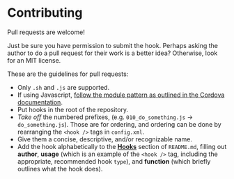 # Contributing

Pull requests are welcome!

Just be sure you have permission to submit the hook. Perhaps asking the author
to do a pull request for their work is a better idea? Otherwise, look for an
MIT license.

These are the guidelines for pull requests:

* Only `.sh` and `.js` are supported.
* If using Javascript, [follow the module pattern as outlined in the Cordova
  documentation](https://cordova.apache.org/docs/en/latest/guide/appdev/hooks/#javascript).
* Put hooks in the root of the repository.
* *Take off* the numbered prefixes, (e.g. `010_do_something.js` ->
  `do_something.js`). Those are for ordering, and ordering can be done by
  rearranging the `<hook />` tags in `config.xml`.
* Give them a concise, descriptive, and/or recognizable name.
* Add the hook alphabetically to the
  [**Hooks**](https://github.com/driftyco/ionic-package-hooks/blob/master/README.md#hooks)
  section of `README.md`, filling out **author**, **usage** (which is an
  example of the `<hook />` tag, including the appropriate, recommended hook
  `type`), and **function** (which briefly outlines what the hook does).
